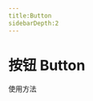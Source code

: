 ```yaml
---
title:Button
sidebarDepth:2
---
```

# 按钮 Button

使用方法

<ClientOnly><buttonDemos></buttonDemos></ClientOnly>
